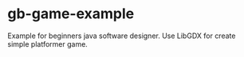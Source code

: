 # gb-game-example
Example for beginners java software designer. Use LibGDX for create simple platformer game.
